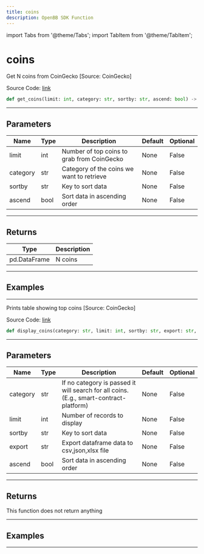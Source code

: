 ```yaml
---
title: coins
description: OpenBB SDK Function
---
```


import Tabs from '@theme/Tabs';
import TabItem from '@theme/TabItem';

# coins

<Tabs>
<TabItem value="model" label="Model" default>

Get N coins from CoinGecko [Source: CoinGecko]

Source Code: [link](https://github.com/OpenBB-finance/OpenBBTerminal/tree/main/openbb_terminal/cryptocurrency/discovery/pycoingecko_model.py#L128)

```python
def get_coins(limit: int, category: str, sortby: str, ascend: bool) -> DataFrame
```
---

## Parameters

| Name | Type | Description | Default | Optional |
| ---- | ---- | ----------- | ------- | -------- |
| limit | int | Number of top coins to grab from CoinGecko | None | False |
| category | str | Category of the coins we want to retrieve | None | False |
| sortby | str | Key to sort data | None | False |
| ascend | bool | Sort data in ascending order | None | False |

---

## Returns

| Type | Description |
| ---- | ----------- |
| pd.DataFrame | N coins |

---

## Examples

---



</TabItem>
<TabItem value="view" label="View">

Prints table showing top coins [Source: CoinGecko]

Source Code: [link](https://github.com/OpenBB-finance/OpenBBTerminal/tree/main/openbb_terminal/cryptocurrency/discovery/pycoingecko_view.py#L35)

```python
def display_coins(category: str, limit: int, sortby: str, export: str, ascend: bool) -> None
```
---

## Parameters

| Name | Type | Description | Default | Optional |
| ---- | ---- | ----------- | ------- | -------- |
| category | str | If no category is passed it will search for all coins. (E.g., smart-contract-platform) | None | False |
| limit | int | Number of records to display | None | False |
| sortby | str | Key to sort data | None | False |
| export | str | Export dataframe data to csv,json,xlsx file | None | False |
| ascend | bool | Sort data in ascending order | None | False |

---

## Returns

This function does not return anything

---

## Examples

---



</TabItem>
</Tabs>